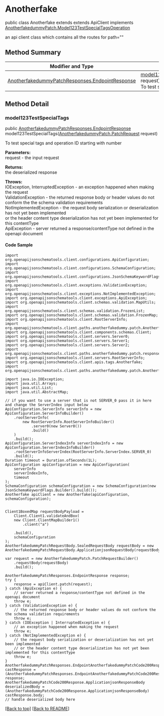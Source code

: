 # Anotherfake

public class Anotherfake extends extends ApiClient implements
[AnotherfakedummyPatch.Model123TestSpecialTagsOperation](../../paths/anotherfakedummy/AnotherfakedummyPatch.md#model123testspecialtagsoperation)

an api client class which contains all the routes for path=""

## Method Summary
| Modifier and Type | Method and Description |
| ----------------- | ---------------------- |
| [AnotherfakedummyPatchResponses.EndpointResponse](../../paths/anotherfakedummy/patch/AnotherfakedummyPatchResponses.md#endpointresponse) | [model123TestSpecialTags](#model123testspecialtags)([AnotherfakedummyPatch.PatchRequest](../../paths/anotherfakedummy/AnotherfakedummyPatch#patchrequest) request)<br>To test special tags and operation ID starting with number |

## Method Detail

### model123TestSpecialTags
public [AnotherfakedummyPatchResponses.EndpointResponse](../../paths/anotherfakedummy/patch/AnotherfakedummyPatchResponses.md#endpointresponse) model123TestSpecialTags([AnotherfakedummyPatch.PatchRequest](../../paths/anotherfakedummy/AnotherfakedummyPatch#patchrequest) request)

To test special tags and operation ID starting with number

**Parameters:**<br>
request - the input request

**Returns:**<br>
the deserialized response

**Throws:**<br>
IOException, InterruptedException - an exception happened when making the request<br>
ValidationException - the returned response body or header values do not conform the the schema validation requirements<br>
NotImplementedException - the request body serialization or deserialization has not yet been implemented<br>
                          or the header content type deserialization has not yet been implemented for this contentType<br>
ApiException - server returned a response/contentType not defined in the openapi document<br>

#### Code Sample
```
import org.openapijsonschematools.client.configurations.ApiConfiguration;
import org.openapijsonschematools.client.configurations.SchemaConfiguration;
import org.openapijsonschematools.client.configurations.JsonSchemaKeywordFlags;
import org.openapijsonschematools.client.exceptions.ValidationException;
import org.openapijsonschematools.client.exceptions.NotImplementedException;
import org.openapijsonschematools.client.exceptions.ApiException;
import org.openapijsonschematools.client.schemas.validation.MapUtils;
import org.openapijsonschematools.client.schemas.validation.FrozenList;
import org.openapijsonschematools.client.schemas.validation.FrozenMap;
import org.openapijsonschematools.client.RootServerInfo;
import org.openapijsonschematools.client.paths.anotherfakedummy.patch.AnotherfakedummyPatchRequestBody;
import org.openapijsonschematools.client.components.schemas.Client;
import org.openapijsonschematools.client.servers.Server0;
import org.openapijsonschematools.client.servers.Server1;
import org.openapijsonschematools.client.servers.Server2;
import org.openapijsonschematools.client.paths.anotherfakedummy.patch.responses.AnotherfakedummyPatchCode200Response;
import org.openapijsonschematools.client.servers.RootServerInfo;
import org.openapijsonschematools.client.apis.tags.Anotherfake;
import org.openapijsonschematools.client.paths.anotherfakedummy.patch.AnotherfakedummyPatchResponses;

import java.io.IOException;
import java.util.Arrays;
import java.util.List;
import java.util.AbstractMap;

// if you want to use a server that is not SERVER_0 pass it in here and change the ServerIndex input below
ApiConfiguration.ServerInfo serverInfo = new ApiConfiguration.ServerInfoBuilder()
    .rootServerInfo(
        new RootServerInfo.RootServerInfoBuilder()
            .server0(new Server0())
            .build()
    )
    .build();
ApiConfiguration.ServerIndexInfo serverIndexInfo = new ApiConfiguration.ServerIndexInfoBuilder()
    .rootServerInfoServerIndex(RootServerInfo.ServerIndex.SERVER_0)
    .build();
Duration timeout = Duration.ofSeconds(1L);
ApiConfiguration apiConfiguration = new ApiConfiguration(
    serverInfo
    serverIndexInfo,
    timeout
);
SchemaConfiguration schemaConfiguration = new SchemaConfiguration(new JsonSchemaKeywordFlags.Builder().build());
Anotherfake apiClient = new Anotherfake(apiConfiguration, schemaConfiguration);


Client1BoxedMap requestBodyPayload =
    Client.Client1.validateAndBox(
    new Client.ClientMapBuilder1()
        .client("a")

    .build(),
    schemaConfiguration
);
AnotherfakedummyPatchRequestBody.SealedRequestBody requestBody = new AnotherfakedummyPatchRequestBody.ApplicationjsonRequestBody(requestBodyPayload);

var request = new AnotherfakedummyPatch.PatchRequestBuilder()
    .requestBody(requestBody)
    .build();

AnotherfakedummyPatchResponses.EndpointResponse response;
try {
    response = apiClient.patch(request);
} catch (ApiException e) {
    // server returned a response/contentType not defined in the openapi document
    throw e;
} catch (ValidationException e) {
    // the returned response body or header values do not conform the the schema validation requirements
    throw e;
} catch (IOException | InterruptedException e) {
    // an exception happened when making the request
    throw e;
} catch (NotImplementedException e) {
    // the request body serialization or deserialization has not yet been implemented
    // or the header content type deserialization has not yet been implemented for this contentType
    throw e;
}
AnotherfakedummyPatchResponses.EndpointAnotherfakedummyPatchCode200Response castResponse = (AnotherfakedummyPatchResponses.EndpointAnotherfakedummyPatchCode200Response) response;
AnotherfakedummyPatchCode200Response.ApplicationjsonResponseBody deserializedBody = (AnotherfakedummyPatchCode200Response.ApplicationjsonResponseBody) castResponse.body;
// handle deserialized body here
```
[[Back to top]](#top) [[Back to README]](../../../README.md)
